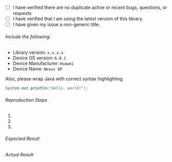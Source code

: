 - [ ] I have verified there are no duplicate active or recent bugs, questions, or requests
- [ ] I have verified that I am using the latest version of this library.
- [ ] I have given my issue a non-generic title.

###### Include the following:
 - Library version: `x.x.x.x`
 - Device OS version: `6.0.1`
 - Device Manufacturer: `Huawei`
 - Device Name: `Nexus 6P`

Also, please wrap Java with correct syntax highlighting.

```java
System.out.println("Hello, world!");
```
 
###### Reproduction Steps

1. 
2. 
3. 

###### Expected Result



###### Actual Result

